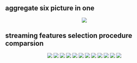 ## aggregate six picture in one 
<center >
<img src="https://github.com/zhonghuawu/design/raw/master/datas/gene/all_result/streaming/aggr.png">
</center>

## streaming features selection procedure comparsion

<center >
<img src="https://github.com/zhonghuawu/design/raw/master/datas/gene/all_result/streaming/TOX_171.png">
<img src="https://github.com/zhonghuawu/design/raw/master/datas/gene/all_result/streaming/lymphoma.png">
<img src="https://github.com/zhonghuawu/design/raw/master/datas/gene/all_result/streaming/SMK_CAN_187.png">
<img src="https://github.com/zhonghuawu/design/raw/master/datas/gene/all_result/streaming/GLIOMA.png" >
<img src="https://github.com/zhonghuawu/design/raw/master/datas/gene/all_result/streaming/ALLAML.png">
<img src="https://github.com/zhonghuawu/design/raw/master/datas/gene/all_result/streaming/GLI_85.png"> 
<img src="https://github.com/zhonghuawu/design/raw/master/datas/gene/all_result/streaming/lung.png">
<img src="https://github.com/zhonghuawu/design/raw/master/datas/gene/all_result/streaming/colon.png">
<img src="https://github.com/zhonghuawu/design/raw/master/datas/gene/all_result/streaming/Prostate_GE.png">
<img src="https://github.com/zhonghuawu/design/raw/master/datas/gene/all_result/streaming/Lung_Cancer.png">
<img src="https://github.com/zhonghuawu/design/raw/master/datas/gene/all_result/streaming/SRBCT.png">
<img src="https://github.com/zhonghuawu/design/raw/master/datas/gene/all_result/streaming/DLBCL.png">
</center>
